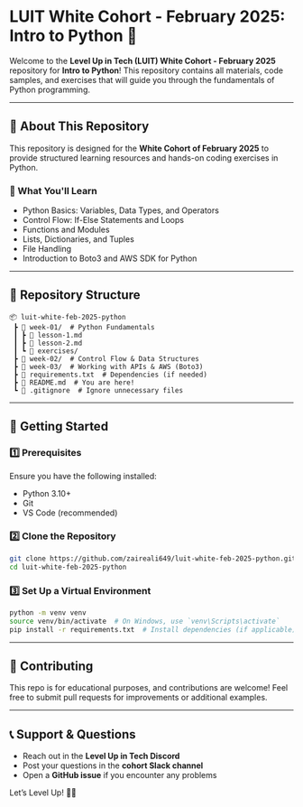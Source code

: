 # LUIT White Cohort - February 2025: Intro to Python 🚀  

Welcome to the **Level Up in Tech (LUIT) White Cohort - February 2025** repository for **Intro to Python**! This repository contains all materials, code samples, and exercises that will guide you through the fundamentals of Python programming.  

---

## 📌 About This Repository  
This repository is designed for the **White Cohort of February 2025** to provide structured learning resources and hands-on coding exercises in Python.  

### 📖 What You'll Learn
- Python Basics: Variables, Data Types, and Operators  
- Control Flow: If-Else Statements and Loops  
- Functions and Modules  
- Lists, Dictionaries, and Tuples  
- File Handling  
- Introduction to Boto3 and AWS SDK for Python  

---

## 📂 Repository Structure  
```
📦 luit-white-feb-2025-python  
 ┣ 📂 week-01/  # Python Fundamentals  
 ┃ ┣ 📜 lesson-1.md  
 ┃ ┣ 📜 lesson-2.md  
 ┃ ┗ 📜 exercises/  
 ┣ 📂 week-02/  # Control Flow & Data Structures  
 ┣ 📂 week-03/  # Working with APIs & AWS (Boto3)  
 ┣ 📜 requirements.txt  # Dependencies (if needed)  
 ┣ 📜 README.md  # You are here!  
 ┗ 📜 .gitignore  # Ignore unnecessary files  
```

---

## 🚀 Getting Started
### 1️⃣ Prerequisites  
Ensure you have the following installed:  
- Python 3.10+  
- Git  
- VS Code (recommended)  

### 2️⃣ Clone the Repository  
```bash
git clone https://github.com/zaireali649/luit-white-feb-2025-python.git
cd luit-white-feb-2025-python
```

### 3️⃣ Set Up a Virtual Environment  
```bash
python -m venv venv
source venv/bin/activate  # On Windows, use `venv\Scripts\activate`
pip install -r requirements.txt  # Install dependencies (if applicable)
```

---

## 📌 Contributing
This repo is for educational purposes, and contributions are welcome! Feel free to submit pull requests for improvements or additional examples.

---

## 📞 Support & Questions
- Reach out in the **Level Up in Tech Discord**  
- Post your questions in the **cohort Slack channel**  
- Open a **GitHub issue** if you encounter any problems  

Let’s Level Up! 🚀💡  
